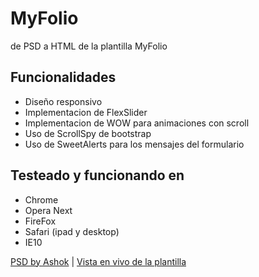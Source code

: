 # MyFolio
de PSD a HTML de la plantilla MyFolio

## Funcionalidades
* Diseño responsivo
* Implementacion de FlexSlider
* Implementacion de WOW para animaciones con scroll
* Uso de ScrollSpy de bootstrap
* Uso de SweetAlerts para los mensajes del formulario

## Testeado y funcionando en
* Chrome
* Opera Next
* FireFox
* Safari (ipad y desktop)
* IE10

[PSD by Ashok](https://dribbble.com/shots/1614563-Free-PSD-for-Single-Page-Portfolio) | [Vista en vivo de la plantilla](https://manny-folio.herokuapp.com/)

